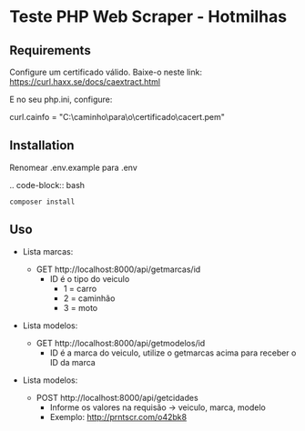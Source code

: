 Teste PHP Web Scraper - Hotmilhas
================================

Requirements
------------
Configure um certificado válido. 
Baixe-o neste link: https://curl.haxx.se/docs/caextract.html

E no seu php.ini, configure:

curl.cainfo = "C:\caminho\para\o\certificado\cacert.pem"

Installation
------------

Renomear .env.example para .env

.. code-block:: bash

    composer install

Uso
-----
* Lista marcas:
    * GET http://localhost:8000/api/getmarcas/id
        * ID é o tipo do veiculo 
            * 1 = carro
            * 2 = caminhão
            * 3 = moto

* Lista modelos:
    * GET http://localhost:8000/api/getmodelos/id
        * ID é a marca do veiculo, utilize o getmarcas acima para receber o ID da marca

* Lista modelos:
    * POST http://localhost:8000/api/getcidades
        * Informe os valores na requisão -> veiculo, marca, modelo
        * Exemplo: http://prntscr.com/o42bk8

